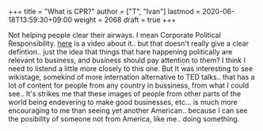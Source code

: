 +++
title = "What is CPR?"
author = ["T", "Ivan"]
lastmod = 2020-06-18T13:59:30+09:00
weight = 2068
draft = true
+++

Not helping people clear their airways. I mean Corporate Political
Responsibility.
[here](https://www.youtube.com/watch?v=DRwgh8nYOcI) is a video about it.. but that doesn't really give a clear
defintion.. just the idea that things that hare happening
politically are relevant to business, and business should pay
attention to them? I think I need to listend a little more closely
to this one.
But It was interesting to see wikistage, somekind of more
internation alternative to TED talks.. that has a lot of content
for people from any country in bussiness, from what I could see..
It's strikes me that these images of people from other parts of the
world being endevering to make good businesses, etc... is much more
encouraging to me than seeing yet another American.. because I can
see the posibility of someone not from America, like me.. doing
something.

